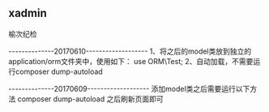 ## xadmin

榆次纪检

--------------20170610-------------------
1、将之后的model类放到独立的application/orm文件夹中，使用如下：
use ORM\Test;
2、自动加载，不需要运行composer dump-autoload


--------------20170609-------------------
添加model类之后需要运行以下方法
composer dump-autoload
之后刷新页面即可

